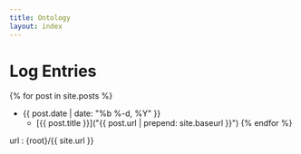 ```yaml
---
title: Ontology
layout: index
---
```

Log Entries
===========================================================================
{% for post in site.posts %}
- {{ post.date | date: "%b %-d, %Y" }}
  - [{{ post.title }}]("{{ post.url | prepend: site.baseurl }}")
{% endfor %}
<!--  <p>subscribe <a href="{{ "/feed.xml" | prepend: site.baseurl }}">via RSS</a></p>-->

url
  : {root}/{{ site.url }}
